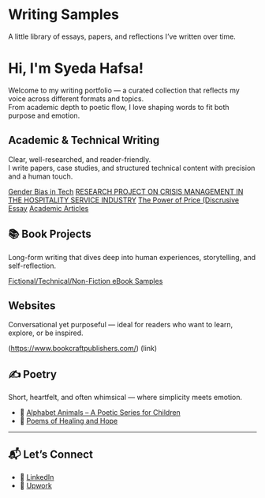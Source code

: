 # Writing Samples
A little library of essays, papers, and reflections I’ve written over time.
# Hi, I'm Syeda Hafsa!
Welcome to my writing portfolio — a curated collection that reflects my voice across different formats and topics.  
From academic depth to poetic flow, I love shaping words to fit both purpose and emotion.
## Academic & Technical Writing
Clear, well-researched, and reader-friendly.  
I write papers, case studies, and structured technical content with precision and a human touch.

[Gender Bias in Tech](https://drive.google.com/file/d/1gJ8RMkJMz1ZGUzAHzEl523DvZUQRxIBg/view?usp=drive_link)
[RESEARCH PROJECT ON CRISIS MANAGEMENT IN THE HOSPITALITY SERVICE INDUSTRY](https://drive.google.com/file/d/13cVFpCKMGqgQ55F5B7gCZdg46PAslvCX/view?usp=drive_link)
[The Power of Price (Discrusive Essay](https://drive.google.com/file/d/1rkUXSmkfS7Q-h8nDCO4OoOO2Rdz0HMtD/view?usp=drive_link)
[Academic Articles](https://drive.google.com/file/d/1xMcy2x4o8iIsuFbddhDlOehbMqfEH23j/view?usp=drive_link)

## 📚 Book Projects
Long-form writing that dives deep into human experiences, storytelling, and self-reflection.

[Fictional/Technical/Non-Fiction eBook Samples](https://drive.google.com/file/d/1jkH6RCT26edF4SF-P_wYgbtQhwcjk56E/view?usp=drive_link)


## Websites 
Conversational yet purposeful — ideal for readers who want to learn, explore, or be inspired.

(https://www.bookcraftpublishers.com/)
(link)

## ✍️ Poetry
Short, heartfelt, and often whimsical — where simplicity meets emotion.

- 🌙 [Alphabet Animals – A Poetic Series for Children](link)
- 🌿 [Poems of Healing and Hope](link)

---

## 📬 Let’s Connect
- 💼 [LinkedIn](www.linkedin.com/in/syeda-hafsah25)
- 🧰 [Upwork](https://www.upwork.com/freelancers/~019c40326a139ef17e?mp_source=share)
